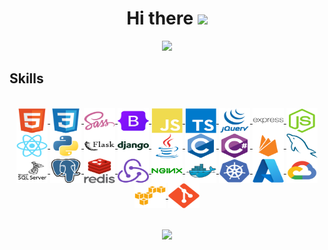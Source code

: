 <h1 align="center">
  Hi there
  <img src="https://media.giphy.com/media/hvRJCLFzcasrR4ia7z/giphy.gif" width="28">
</h1>

<p align="center">
  <a href="https://github.com/YLeonardo"><img src="https://readme-typing-svg.herokuapp.com/?lines=%F0%9F%8E%93%20Computer%20Systems%20Engineering;Full-Stack%20Developer;Frontend%20Specialist&center=true&width=700&height=50&size=30"></a>
</p>


<h2>Skills</h2>
<br>
<div style="display: inline_block" align="center">
<a href="https://developer.mozilla.org/es/docs/Glossary/HTML5"><img align="center" alt="HTML5" height="40" width="50" src="https://github.com/YLeonardo/YLeonardo/blob/main/icons/html5/html5-original.svg">
<a href="https://developer.mozilla.org/es/docs/Web/CSS"><img align="center" alt="CSS" height="40" width="50" src="https://github.com/YLeonardo/YLeonardo/blob/main/icons/css3/css3-original.svg">
<a href="https://sass-lang.com/"><img align="center" alt="Sass" height="40" width="50" src="https://github.com/YLeonardo/YLeonardo/blob/main/icons/sass/sass-original.svg">
<a href="https://getbootstrap.com/"><img align="center" alt="Bootstrap" height="40" width="50" src="https://github.com/YLeonardo/YLeonardo/blob/main/icons/bootstrap/bootstrap-original.svg">
<a href="https://developer.mozilla.org/es/docs/Web/JavaScript"><img align="center" alt="Javascript" height="40" width="50" src="https://github.com/YLeonardo/YLeonardo/blob/main/icons/javascript/javascript-plain.svg">
<a href="https://www.typescriptlang.org/"><img align="center" alt="Typescript" height="40" width="50" src="https://github.com/YLeonardo/YLeonardo/blob/main/icons/typescript/typescript-plain.svg">
<a href="https://jquery.com/"><img align="center" alt="JQuery" height="40" width="50" src="https://github.com/YLeonardo/YLeonardo/blob/main/icons/jquery/jquery-plain-wordmark.svg">
<a href="https://expressjs.com/"><img align="center" alt="Express" height="40" width="50" src="https://github.com/YLeonardo/YLeonardo/blob/main/icons/express/express-original-wordmark.svg">
<a href="https://nodejs.org/en/"><img align="center" alt="NodeJS" height="40" width="50" src="https://github.com/YLeonardo/YLeonardo/blob/main/icons/nodejs/nodejs-original.svg">
<a href="https://reactjs.org/"><img align="center" alt="ReactJS" height="40" width="50" src="https://github.com/YLeonardo/YLeonardo/blob/main/icons/react/react-original.svg">
<a href="https://www.python.org/"><img align="center" alt="Python" height="40" width="50" src="https://github.com/YLeonardo/YLeonardo/blob/main/icons/python/python-original.svg">
<a href="https://flask.palletsprojects.com/en/2.2.x/"><img align="center" alt="Flask" height="40" width="50" src="https://github.com/YLeonardo/YLeonardo/blob/main/icons/flask/flask-original-wordmark.svg">
<a href="https://www.djangoproject.com/"><img align="center" alt="Django" height="40" width="50" src="https://github.com/YLeonardo/YLeonardo/blob/main/icons/django/django-plain-wordmark.svg">
<a href="https://www.java.com/es/"><img align="center" alt="Java" height="40" width="50" src="https://github.com/YLeonardo/YLeonardo/blob/main/icons/java/java-original.svg">
<a href="https://learn.microsoft.com/es-es/cpp/c-language/organization-of-the-c-language-reference?view=msvc-170"><img align="center" alt="Lenguaje C" height="40" width="50" src="https://github.com/YLeonardo/YLeonardo/blob/main/icons/c/c-original.svg">
<a href="https://learn.microsoft.com/es-es/dotnet/csharp/tour-of-csharp/"><img align="center" alt="Lenguaje C#" height="40" width="50" src="https://github.com/YLeonardo/YLeonardo/blob/main/icons/csharp/csharp-original.svg">
<a href="https://firebase.google.com/?hl=es"><img align="center" alt="Firebase" height="40" width="50" src="https://github.com/YLeonardo/YLeonardo/blob/main/icons/firebase/firebase-plain.svg">
<a href="https://www.mysql.com/"><img align="center" alt="Mysql" height="40" width="50" src="https://github.com/YLeonardo/YLeonardo/blob/main/icons/mysql/mysql-plain.svg">
<a href="https://www.microsoft.com/es-mx/sql-server/sql-server-downloads"><img align="center" alt="Microsoftsqlserver" height="40" width="50" src="https://github.com/YLeonardo/YLeonardo/blob/main/icons/microsoftsqlserver/microsoftsqlserver-plain-wordmark.svg">
<a href="https://www.postgresql.org/"><img align="center" alt="Postgresql" height="40" width="50" src="https://github.com/YLeonardo/YLeonardo/blob/main/icons/postgresql/postgresql-original.svg">
<a href="https://redis.io/"><img align="center" alt="Redis" height="40" width="50" src="https://github.com/YLeonardo/YLeonardo/blob/main/icons/redis/redis-original-wordmark.svg">
<a href="https://es.redux.js.org/"><img align="center" alt="Redux" height="40" width="50" src="https://github.com/YLeonardo/YLeonardo/blob/main/icons/redux/redux-original.svg">
<a href="https://www.nginx.com/"><img align="center" alt="Nginx" height="40" width="50" src="https://github.com/YLeonardo/YLeonardo/blob/main/icons/nginx/nginx-original.svg">
<a href="https://www.docker.com/"><img align="center" alt="Docker" height="40" width="50" src="https://github.com/YLeonardo/YLeonardo/blob/main/icons/docker/docker-original.svg">
<a href="https://cloud.google.com/learn/what-is-kubernetes?hl=es-419#:~:text=en%20Google%20Cloud.-,Definici%C3%B3n%20de%20Kubernetes,en%20contenedores%20en%20cualquier%20lugar."><img align="center" alt="kubernetes" height="40" width="50" src="https://github.com/YLeonardo/YLeonardo/blob/main/icons/kubernetes/kubernetes-plain.svg">
<a href="https://azure.microsoft.com/es-mx"><img align="center" alt="Azure" height="40" width="50" src="https://github.com/YLeonardo/YLeonardo/blob/main/icons/azure/azure-original.svg">
<a href="https://cloud.google.com/?hl=es"><img align="center" alt="GCP" height="40" width="50" src="https://github.com/YLeonardo/YLeonardo/blob/main/icons/googlecloud/googlecloud-original.svg">
<a href="https://aws.amazon.com/es/?nc2=h_lg"><img align="center" alt="AWS" height="40" width="50" src="https://github.com/YLeonardo/YLeonardo/blob/main/icons/amazonwebservices/amazonwebservices-original.svg">
<a href="https://git-scm.com/"><img align="center" alt="Git" height="40" width="50" src="https://github.com/YLeonardo/YLeonardo/blob/main/icons/git/git-original.svg">
</div>
<br><br>
<div align="center">
  <!-- <a href="https://github.com/YLeonardo">
  <img height="180em" src="https://github-readme-stats.vercel.app/api?username=YLeonardo&show_icons=true&theme=ADD_THEME_HERE&include_all_commits=true&count_private=true"/> -->
  <img height="180em" src="https://github-readme-stats.vercel.app/api/top-langs/?username=YLeonardo&layout=compact&langs_count=7&theme=ADD_THEME_HERE"/></a>
</div>
<!-- <br><br>
<p align="center">
  <img src="https://github.com/YLeonardo/YLeonardo/blob/main/gifs/under-construction.gif" alt="underconstruction"/>
</p> -->
  
